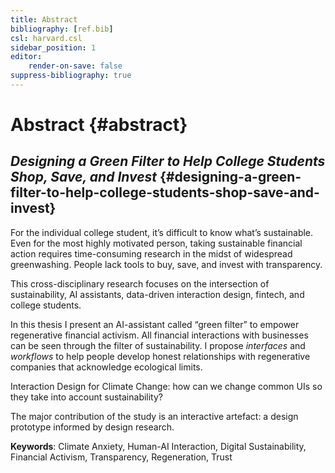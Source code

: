 ```yaml
---
title: Abstract
bibliography: [ref.bib]
csl: harvard.csl
sidebar_position: 1
editor:
    render-on-save: false
suppress-bibliography: true
---
```


# Abstract {#abstract}

## *Designing a Green Filter to Help College Students Shop, Save, and Invest* {#designing-a-green-filter-to-help-college-students-shop-save-and-invest}

For the individual college student, it’s difficult to know what’s sustainable. Even for the most highly motivated person, taking sustainable financial action requires time-consuming research in the midst of widespread greenwashing. People lack tools to buy, save, and invest with transparency.

This cross-disciplinary research focuses on the intersection of sustainability, AI assistants, data-driven interaction design, fintech, and college students.

In this thesis I present an AI-assistant called “green filter” to empower regenerative financial activism. All financial interactions with businesses can be seen through the filter of sustainability. I propose *interfaces* and *workflows* to help people develop honest relationships with regenerative companies that acknowledge ecological limits.

Interaction Design for Climate Change: how can we change common UIs so they take into account sustainability?

The major contribution of the study is an interactive artefact: a design prototype informed by design research.

**Keywords**: Climate Anxiety, Human-AI Interaction, Digital Sustainability, Financial Activism, Transparency, Regeneration, Trust

